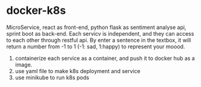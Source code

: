 # docker-k8s
MicroService, react as front-end, python flask as sentiment analyse api, sprint boot as back-end.
Each servicv is independent, and they can access to each other through restful api.
By enter a sentence in the textbox, it will return a number from -1 to 1 (-1: sad, 1:happy) to represent your moood.

1. containerize each service as a container, and push it to docker hub as a image.
2. use yaml file to make k8s deployment and service
3. use minikube to run k8s pods
